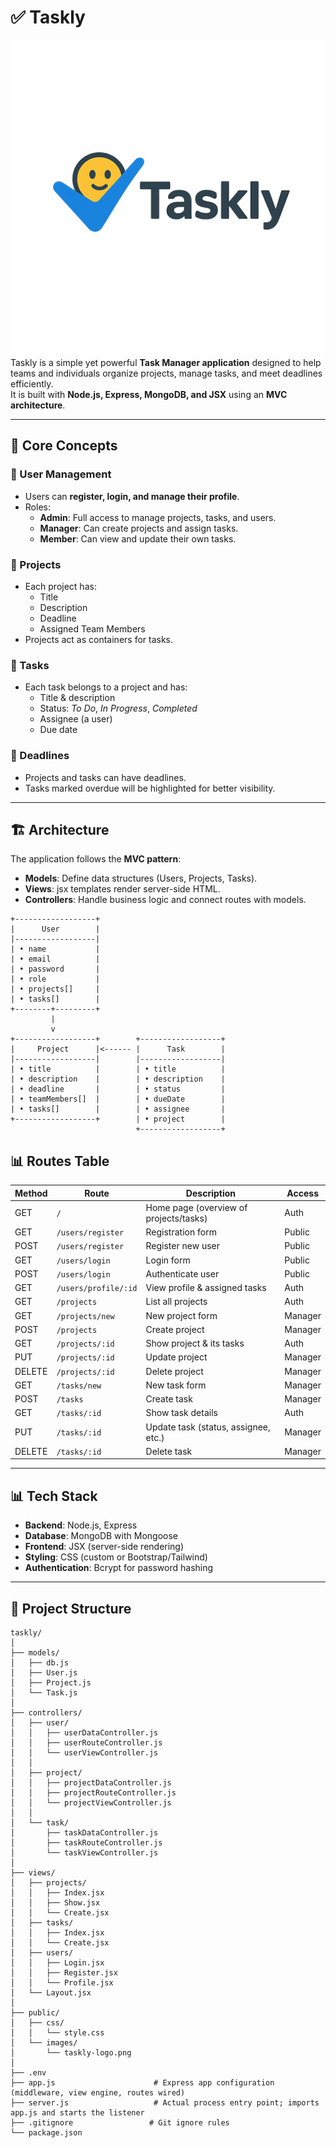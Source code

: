 # ✅ Taskly
![Taskly Logo](./public/images/taskly-logo.png)
Taskly is a simple yet powerful **Task Manager application** designed to help teams and individuals organize projects, manage tasks, and meet deadlines efficiently.  
It is built with **Node.js, Express, MongoDB, and JSX** using an **MVC architecture**.

---

## 📌 Core Concepts

### 👤 User Management
- Users can **register, login, and manage their profile**.
- Roles:
  - **Admin**: Full access to manage projects, tasks, and users.
  - **Manager**: Can create projects and assign tasks.
  - **Member**: Can view and update their own tasks.

### 📂 Projects
- Each project has:
  - Title  
  - Description  
  - Deadline  
  - Assigned Team Members  
- Projects act as containers for tasks.

### 📝 Tasks
- Each task belongs to a project and has:
  - Title & description  
  - Status: *To Do*, *In Progress*, *Completed*  
  - Assignee (a user)  
  - Due date  

### 📅 Deadlines
- Projects and tasks can have deadlines.
- Tasks marked overdue will be highlighted for better visibility.

---

## 🏗️ Architecture
The application follows the **MVC pattern**:

- **Models**: Define data structures (Users, Projects, Tasks).
- **Views**: jsx templates render server-side HTML.
- **Controllers**: Handle business logic and connect routes with models.
```plaintext
+------------------+
|      User        |
|------------------|
| • name           |
| • email          |
| • password       |
| • role           |
| • projects[]     |
| • tasks[]        |
+--------+---------+
         |
         v
+------------------+        +------------------+
|     Project      |<------ |      Task        |
|------------------|        |------------------|
| • title          |        | • title          |
| • description    |        | • description    |
| • deadline       |        | • status         |
| • teamMembers[]  |        | • dueDate        |
| • tasks[]        |        | • assignee       |
+------------------+        | • project        |
                            +------------------+
```
## 📊 Routes Table
| Method | Route                | Description                            | Access  |
| ------ | -------------------- | -------------------------------------- | ------- |
| GET    | `/`                  | Home page (overview of projects/tasks) | Auth    |
| GET    | `/users/register`    | Registration form                      | Public  |
| POST   | `/users/register`    | Register new user                      | Public  |
| GET    | `/users/login`       | Login form                             | Public  |
| POST   | `/users/login`       | Authenticate user                      | Public  |
| GET    | `/users/profile/:id` | View profile & assigned tasks          | Auth    |
| GET    | `/projects`          | List all projects                      | Auth    |
| GET    | `/projects/new`      | New project form                       | Manager |
| POST   | `/projects`          | Create project                         | Manager |
| GET    | `/projects/:id`      | Show project & its tasks               | Auth    |
| PUT    | `/projects/:id`      | Update project                         | Manager |
| DELETE | `/projects/:id`      | Delete project                         | Manager |
| GET    | `/tasks/new`         | New task form                          | Manager |
| POST   | `/tasks`             | Create task                            | Manager |
| GET    | `/tasks/:id`         | Show task details                      | Auth    |
| PUT    | `/tasks/:id`         | Update task (status, assignee, etc.)   | Manager |
| DELETE | `/tasks/:id`         | Delete task                            | Manager |

---

## 📊 Tech Stack
- **Backend**: Node.js, Express
- **Database**: MongoDB with Mongoose
- **Frontend**: JSX (server-side rendering)
- **Styling**: CSS (custom or Bootstrap/Tailwind)
- **Authentication**: Bcrypt for password hashing


---

## 📂 Project Structure

```plaintext
taskly/
│
├── models/                     
│   ├── db.js                  
│   ├── User.js                
│   ├── Project.js             
│   └── Task.js                
│
├── controllers/               
│   ├── user/
│   │   ├── userDataController.js    
│   │   ├── userRouteController.js   
│   │   └── userViewController.js    
│   │
│   ├── project/
│   │   ├── projectDataController.js
│   │   ├── projectRouteController.js
│   │   └── projectViewController.js
│   │
│   └── task/
│       ├── taskDataController.js
│       ├── taskRouteController.js
│       └── taskViewController.js
│
├── views/                      
│   ├── projects/
│   │   ├── Index.jsx           
│   │   ├── Show.jsx            
│   │   └── Create.jsx          
│   ├── tasks/
│   │   ├── Index.jsx           
│   │   └── Create.jsx          
│   ├── users/
│   │   ├── Login.jsx           
│   │   ├── Register.jsx        
│   │   └── Profile.jsx         
│   └── Layout.jsx              
│
├── public/                     
│   ├── css/
│   │   └── style.css           
│   └── images/
│       └── taskly-logo.png     
│
├── .env                        
├── app.js                      # Express app configuration (middleware, view engine, routes wired)
├── server.js                   # Actual process entry point; imports app.js and starts the listener
├── .gitignore                 # Git ignore rules
└── package.json

```